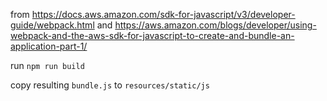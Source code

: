 from https://docs.aws.amazon.com/sdk-for-javascript/v3/developer-guide/webpack.html
and https://aws.amazon.com/blogs/developer/using-webpack-and-the-aws-sdk-for-javascript-to-create-and-bundle-an-application-part-1/

run `npm run build`

copy resulting `bundle.js` to `resources/static/js`

